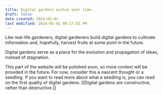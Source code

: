 ```yaml
---
title: Digital gardens evolve over time.
draft: false
date created: 2024-05-01
last modified: 2024-05-01 08:17:01 PM
---
```


Like real-life gardeners, digital gardeners build digital gardens to cultivate information and, hopefully, harvest fruits at some point in the future.

Digital gardens serve as a place for the evolution and propagation of ideas, instead of stagnation.

This part of the website will be polished soon, so more context will be provided in the future. For now, consider this a nascent thought or a seedling. If you want to read more about what a seedling is, you can read on the first quality of digital gardens: [[Digital gardens are constructive, rather than destructive.]]